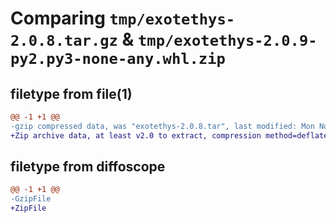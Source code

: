 # Comparing `tmp/exotethys-2.0.8.tar.gz` & `tmp/exotethys-2.0.9-py2.py3-none-any.whl.zip`

## filetype from file(1)

```diff
@@ -1 +1 @@
-gzip compressed data, was "exotethys-2.0.8.tar", last modified: Mon Nov 28 17:23:24 2022, max compression
+Zip archive data, at least v2.0 to extract, compression method=deflate
```

## filetype from diffoscope

```diff
@@ -1 +1 @@
-GzipFile
+ZipFile
```

